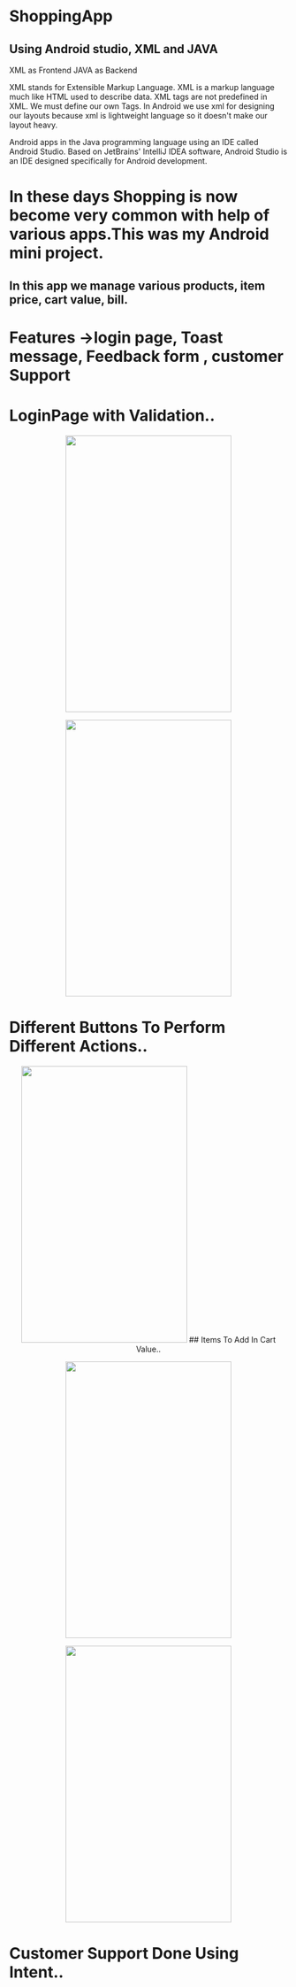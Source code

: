 # ShoppingApp

## Using Android studio, XML and JAVA

XML as Frontend JAVA as Backend

XML stands for Extensible Markup Language. XML is a markup language much like HTML used to describe data. XML tags are not predefined in XML. We must define our own Tags. In Android we use xml for designing our layouts because xml is lightweight language so it doesn't make our layout heavy.

Android apps in the Java programming language using an IDE called Android Studio. Based on JetBrains' IntelliJ IDEA software, Android Studio is an IDE designed specifically for Android development.

# In these days Shopping is now become very common with help of various apps.This was my Android mini project.
 ## In this app we manage various products, item price, cart value, bill.
# Features ->login page, Toast message, Feedback form , customer Support

# LoginPage with Validation..
<p align="center">
<img src="https://user-images.githubusercontent.com/62341045/122977760-67434280-d3b3-11eb-9784-222f4ae5aeb9.jpg" width="300" height="500"/>
  
 <p align="center">
<img src="https://user-images.githubusercontent.com/62341045/122977787-6e6a5080-d3b3-11eb-8c3f-0e754587577e.jpg" width="300" height="500"/>
  
 # Different Buttons To Perform Different Actions..
    
<p align ="center">
<img src="https://user-images.githubusercontent.com/62341045/122977797-70ccaa80-d3b3-11eb-9016-8530309da2d7.jpg" width="300" height="500"/>
## Items To Add In Cart Value..   
<p align="center">
<img src="https://user-images.githubusercontent.com/62341045/122977818-74f8c800-d3b3-11eb-8bce-617854a2c516.jpg" width="300" height="500"/>
      
  <p align ="center">
<img src="https://user-images.githubusercontent.com/62341045/122977824-7629f500-d3b3-11eb-9a5d-e93f428d9692.jpg" width="300" height="500"/>
   
# Customer Support Done Using Intent..
   



